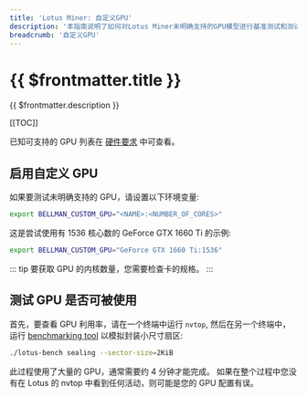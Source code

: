 ```yaml
---
title: 'Lotus Miner: 自定义GPU'
description: '本指南说明了如何对Lotus Miner未明确支持的GPU模型进行基准测试和测试。'
breadcrumb: '自定义GPU'
---
```


# {{ $frontmatter.title }}

{{ $frontmatter.description }}

[[TOC]]

已知可支持的 GPU 列表在 [硬件要求](../hardware-requirements.md) 中可查看。

## 启用自定义 GPU

如果要测试未明确支持的 GPU，请设置以下环境变量:

```sh
export BELLMAN_CUSTOM_GPU="<NAME>:<NUMBER_OF_CORES>"
```

这是尝试使用有 1536 核心数的 GeForce GTX 1660 Ti 的示例:

```sh
export BELLMAN_CUSTOM_GPU="GeForce GTX 1660 Ti:1536"
```

::: tip
要获取 GPU 的内核数量，您需要检查卡的规格。
:::

## 测试 GPU 是否可被使用

首先，要查看 GPU 利用率，请在一个终端中运行 `nvtop`, 然后在另一个终端中，运行 [benchmarking tool](benchmarks.md) 以模拟封装小尺寸扇区:

```sh
./lotus-bench sealing --sector-size=2KiB
```

此过程使用了大量的 GPU，通常需要约 4 分钟才能完成。 如果在整个过程中您没有在 Lotus 的 nvtop 中看到任何活动，则可能是您的 GPU 配置有误。
